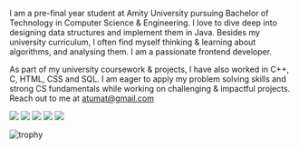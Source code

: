 
 
I am a pre-final year student at Amity University pursuing Bachelor of Technology in Computer Science & Engineering. 
I love to dive deep into designing data structures and implement them in Java. Besides my university curriculum, I often find myself thinking & learning about algorithms, and analysing them. I am a passionate frontend developer.



As part of my university coursework & projects, I have also worked in C++, C, HTML, CSS and SQL. 
I am eager to apply my problem solving skills and strong CS fundamentals while working on challenging
& impactful projects. 
Reach out to me at atumat@gmail.com <br>

<img src="https://img.icons8.com/color/48/000000/java-coffee-cup-logo--v1.png"/>   <img src="https://img.icons8.com/color/48/000000/html-5--v1.png"/>   <img   src="https://img.icons8.com/color/48/000000/css3.png"/>   <img src="https://img.icons8.com/color/48/000000/javascript--v1.png"/>  <img src="https://img.icons8.com/color/48/000000/mysql-logo.png"/>  
<p align="center"> 
 
![trophy](https://github-profile-trophy.vercel.app/?username=atumat&theme=dracula)



  


